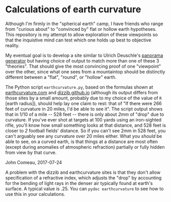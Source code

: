 # Calculations of earth curvature

Although I'm firmly in the "spherical earth" camp, I have friends who range
from "curious about" to "convinced by" flat or hollow earth hypotheses. This
repository is my attempt to allow exploration of these viewpoints so that
the inquistive mind can test which one holds up best to objective reality.

My eventual goal is to develop a site similar to Ulrich Deuschle's
[panorama generator](http://www.udeuschle.selfhost.pro/panoramas/makepanoramas_en.htm)
but having choice of output to match more than one of these 3 "theories".
That should give the most convincing proof of one "viewpoint" over the other,
since what one sees from a mountaintop should be distinctly different between
a "flat", "round", or "hollow" earth.

The Python script `earthcurvature.py`, based on the formulas shown at
[earthcurvature.com](http://earthcurvature.com/) and
[dizzib.github.io](https://dizzib.github.io/earth/curve-calc/) (although its
output differs from those sites by a small amount, probably due to my choice
of the value of `R` [earth radius]), should help lay one claim to rest:
that of "If there were 266 feet of curvature in 20 miles, I'd be able to see
it". The script output shows that in 1/10 of a mile -- 528 feet -- there is
only about *2mm* of "drop" due to curvature. If you've ever shot at targets
at 100 yards using an iron-sighted rifle, you'll know how small something looks
at that distance, and 528 feet is closer to *2* football fields' distance. So
if you can't see 2mm in 528 feet, you can't arguably see any curvature over
20 miles either. What you *should* be able to see, on a curved earth, is that
things at a distance are most often (except during anomalies of atmospheric
refraction) partially or fully hidden from view by that curve.

John Comeau, 2017-07-24

A problem with the dizzib and earthcurvature sites is that they don't allow
specification of a refractive index, which adjusts the "drop" by accounting
for the bending of light rays in the denser air typically found at earth's
surface. A typical value is .25. You can `pydoc earthcurvature` to see how
to use this in your calculations.
